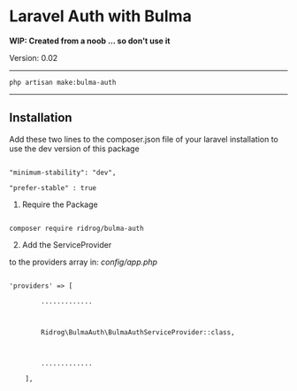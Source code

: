 # Laravel Auth with Bulma**WIP: Created from a noob ... so don't use it**Version: 0.02---------------------------------------```php artisan make:bulma-auth```------------------------------------------## InstallationAdd these two lines to the composer.json file of your laravel installation to use the dev version of this package```"minimum-stability": "dev","prefer-stable" : true```1. Require the Package```composer require ridrog/bulma-auth```2. Add the ServiceProvider  to the providers array in: _config/app.php_```'providers' => [        .............        Ridrog\BulmaAuth\BulmaAuthServiceProvider::class,        .............    ],```
